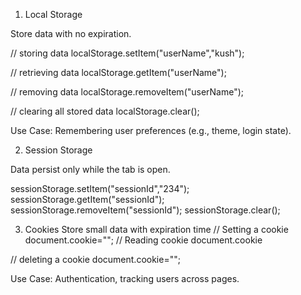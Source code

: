 1. Local Storage

Store data with no expiration.

// storing data
localStorage.setItem("userName","kush");

// retrieving data
localStorage.getItem("userName");

// removing data
localStorage.removeItem("userName");

// clearing all stored data
localStorage.clear();

Use Case: Remembering user preferences (e.g., theme, login state).

2. Session Storage

Data persist only while the tab is open.

sessionStorage.setItem("sessionId","234");
sessionStorage.getItem("sessionId");
sessionStorage.removeItem("sessionId");
sessionStorage.clear();

3. Cookies
   Store small data with expiration time
   // Setting a cookie
   document.cookie="";
   // Reading cookie
   document.cookie

// deleting a cookie
document.cookie="";

Use Case: Authentication, tracking users across pages.
